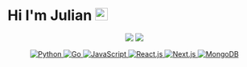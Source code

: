 # Hi I'm Julian <img src="https://media.giphy.com/media/hvRJCLFzcasrR4ia7z/giphy.gif" width="25px" height="25px">

<p align="center">
  <picture>
    <source media="(prefers-color-scheme: dark)" srcset="https://github-readme-stats-nine-lac-18.vercel.app/api?username=juliansommer&theme=tokyonight&bg_color=00000000&hide_border=true&count_private=true&hide=contribs,issues&show_icons=true&include_all_commits=true">
    <img src="https://github-readme-stats-nine-lac-18.vercel.app/api?username=juliansommer&hide_border=true&count_private=true&hide=contribs,issues&show_icons=true&include_all_commits=true">
  </picture>
  <picture>
    <source media="(prefers-color-scheme: dark)" srcset="https://github-readme-stats-nine-lac-18.vercel.app/api/top-langs?username=juliansommer&theme=tokyonight&bg_color=00000000&hide_border=true&count_private=true&hide=jupyter%20notebook,html,css&layout=compact">
    <img src="https://github-readme-stats-nine-lac-18.vercel.app/api/top-langs?username=juliansommer&hide_border=true&count_private=true&hide=jupyter%20notebook,html,css&layout=compact">
  </picture>
</p>

<p align="center">
  <a href="https://www.python.org/" target="_blank">
    <img src="https://img.shields.io/badge/Python-3776AB?style=for-the-badge&logo=python&logoColor=white" alt="Python">
  </a>
  <a href="https://go.dev/" target="_blank">
    <img src="https://img.shields.io/badge/Go-00ADD8?style=for-the-badge&logo=go&logoColor=white" alt="Go">
  </a>
  <a href="https://developer.mozilla.org/en-US/docs/Web/javascript/" target="_blank">
    <img src="https://img.shields.io/badge/javascript-%23000.svg?style=for-the-badge&logo=javascript&logoColor=white" alt="JavaScript">
  </a>
  <a href="https://react.dev/" target="_blank">
    <img src="https://img.shields.io/badge/react-%2307405e.svg?style=for-the-badge&logo=react&logoColor=white" alt="React.js">
  </a>
  <a href="https://nextjs.org/" target="_blank">
    <img src="https://img.shields.io/badge/Next-black?style=for-the-badge&logo=next.js&logoColor=white" alt="Next.js">
  </a>
  <a href="https://www.mongodb.com/" target="_blank">
    <img src="https://img.shields.io/badge/MongoDB-%234ea94b.svg?style=for-the-badge&logo=mongodb&logoColor=white" alt="MongoDB">
  </a>
</p>
